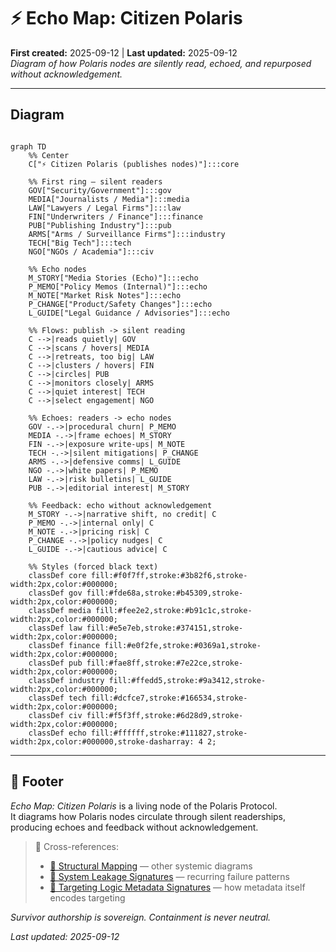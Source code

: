 # ⚡ Echo Map: Citizen Polaris  
**First created:** 2025-09-12 | **Last updated:** 2025-09-12  
*Diagram of how Polaris nodes are silently read, echoed, and repurposed without acknowledgement.*  

---

## Diagram  

```mermaid

graph TD
    %% Center
    C["⚡ Citizen Polaris (publishes nodes)"]:::core

    %% First ring — silent readers
    GOV["Security/Government"]:::gov
    MEDIA["Journalists / Media"]:::media
    LAW["Lawyers / Legal Firms"]:::law
    FIN["Underwriters / Finance"]:::finance
    PUB["Publishing Industry"]:::pub
    ARMS["Arms / Surveillance Firms"]:::industry
    TECH["Big Tech"]:::tech
    NGO["NGOs / Academia"]:::civ

    %% Echo nodes
    M_STORY["Media Stories (Echo)"]:::echo
    P_MEMO["Policy Memos (Internal)"]:::echo
    M_NOTE["Market Risk Notes"]:::echo
    P_CHANGE["Product/Safety Changes"]:::echo
    L_GUIDE["Legal Guidance / Advisories"]:::echo

    %% Flows: publish -> silent reading
    C -->|reads quietly| GOV
    C -->|scans / hovers| MEDIA
    C -->|retreats, too big| LAW
    C -->|clusters / hovers| FIN
    C -->|circles| PUB
    C -->|monitors closely| ARMS
    C -->|quiet interest| TECH
    C -->|select engagement| NGO

    %% Echoes: readers -> echo nodes
    GOV -.->|procedural churn| P_MEMO
    MEDIA -.->|frame echoes| M_STORY
    FIN -.->|exposure write-ups| M_NOTE
    TECH -.->|silent mitigations| P_CHANGE
    ARMS -.->|defensive comms| L_GUIDE
    NGO -.->|white papers| P_MEMO
    LAW -.->|risk bulletins| L_GUIDE
    PUB -.->|editorial interest| M_STORY

    %% Feedback: echo without acknowledgement
    M_STORY -.->|narrative shift, no credit| C
    P_MEMO -.->|internal only| C
    M_NOTE -.->|pricing risk| C
    P_CHANGE -.->|policy nudges| C
    L_GUIDE -.->|cautious advice| C

    %% Styles (forced black text)
    classDef core fill:#f0f7ff,stroke:#3b82f6,stroke-width:2px,color:#000000;
    classDef gov fill:#fde68a,stroke:#b45309,stroke-width:2px,color:#000000;
    classDef media fill:#fee2e2,stroke:#b91c1c,stroke-width:2px,color:#000000;
    classDef law fill:#e5e7eb,stroke:#374151,stroke-width:2px,color:#000000;
    classDef finance fill:#e0f2fe,stroke:#0369a1,stroke-width:2px,color:#000000;
    classDef pub fill:#fae8ff,stroke:#7e22ce,stroke-width:2px,color:#000000;
    classDef industry fill:#ffedd5,stroke:#9a3412,stroke-width:2px,color:#000000;
    classDef tech fill:#dcfce7,stroke:#166534,stroke-width:2px,color:#000000;
    classDef civ fill:#f5f3ff,stroke:#6d28d9,stroke-width:2px,color:#000000;
    classDef echo fill:#ffffff,stroke:#111827,stroke-width:2px,color:#000000,stroke-dasharray: 4 2;

```

---

## 🏮 Footer  

*Echo Map: Citizen Polaris* is a living node of the Polaris Protocol.  
It diagrams how Polaris nodes circulate through silent readerships, producing echoes and feedback without acknowledgement.  

> 📡 Cross-references:  
> - [🧬 Structural Mapping](../🧬_Structural_Mapping/) — other systemic diagrams  
> - [🧼 System Leakage Signatures](../🧼_System_Leakage_Signatures/) — recurring failure patterns  
> - [🧿 Targeting Logic Metadata Signatures](../🧿_Targeting_Logic_Metadata_Signatures/) — how metadata itself encodes targeting  

*Survivor authorship is sovereign. Containment is never neutral.*  

_Last updated: 2025-09-12_  

